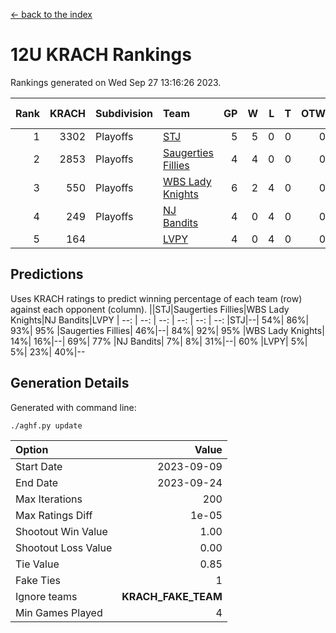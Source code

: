[<- back to the index](readme.md)
# 12U KRACH Rankings
Rankings generated on Wed Sep 27 13:16:26 2023.

Rank|KRACH|Subdivision|Team|GP|W|L|T|OTW|OTL|SoS|Exp Wins|Win Diff
---:|---:|:---|:---|---:|---:|---:|---:|---:|---:|---:|---:|---:
1|3302|Playoffs|[STJ](https://gamesheetstats.com/seasons/3663/teams/140800/schedule)|5|5|0|0|0|0|461|5.8|-0.0
2|2853|Playoffs|[Saugerties Fillies](https://gamesheetstats.com/seasons/3663/teams/140805/schedule)|4|4|0|0|0|0|476|4.9|0.0
3|550|Playoffs|[WBS Lady Knights](https://gamesheetstats.com/seasons/3663/teams/140808/schedule)|6|2|4|0|0|0|1917|2.8|-0.0
4|249|Playoffs|[NJ Bandits](https://gamesheetstats.com/seasons/3663/teams/140807/schedule)|4|0|4|0|0|0|1915|0.9|0.0
5|164||[LVPY](https://gamesheetstats.com/seasons/3663/teams/140804/schedule)|4|0|4|0|0|0|1697|0.8|-0.0

## Predictions
Uses KRACH ratings to predict winning percentage of each team (row) against each opponent (column).
||STJ|Saugerties Fillies|WBS Lady Knights|NJ Bandits|LVPY
| --: | --: | --: | --: | --: | --: 
|STJ|--| 54%| 86%| 93%| 95%
|Saugerties Fillies| 46%|--| 84%| 92%| 95%
|WBS Lady Knights| 14%| 16%|--| 69%| 77%
|NJ Bandits|  7%|  8%| 31%|--| 60%
|LVPY|  5%|  5%| 23%| 40%|--

## Generation Details

Generated with command line:
```
./aghf.py update
```

| Option | Value |
| :----- | ----: |
| Start Date | 2023-09-09 |
| End Date | 2023-09-24 |
| Max Iterations | 200 |
| Max Ratings Diff | 1e-05 |
| Shootout Win Value | 1.00 |
| Shootout Loss Value | 0.00 |
| Tie Value | 0.85 |
| Fake Ties | 1 |
| Ignore teams | __KRACH_FAKE_TEAM__ |
| Min Games Played | 4 |

